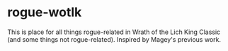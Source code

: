 # rogue-wotlk
This is place for all things rogue-related in Wrath of the Lich King Classic (and some things not rogue-related). Inspired by Magey's previous work.
